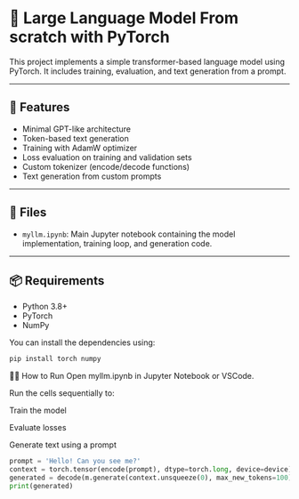 # 🧠 Large Language Model From scratch with PyTorch

This project implements a simple transformer-based language model using PyTorch. It includes training, evaluation, and text generation from a prompt.

---

## 🚀 Features

- Minimal GPT-like architecture
- Token-based text generation
- Training with AdamW optimizer
- Loss evaluation on training and validation sets
- Custom tokenizer (encode/decode functions)
- Text generation from custom prompts

---

## 📁 Files

- `myllm.ipynb`: Main Jupyter notebook containing the model implementation, training loop, and generation code.

---

## 📦 Requirements

- Python 3.8+
- PyTorch
- NumPy

You can install the dependencies using:

```bash
pip install torch numpy
```
🏃‍♂️ How to Run
Open myllm.ipynb in Jupyter Notebook or VSCode.

Run the cells sequentially to:

Train the model

Evaluate losses

Generate text using a prompt
```python
prompt = 'Hello! Can you see me?'
context = torch.tensor(encode(prompt), dtype=torch.long, device=device)
generated = decode(m.generate(context.unsqueeze(0), max_new_tokens=100)[0].tolist())
print(generated)
```
